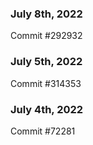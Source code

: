 ### July 8th, 2022

Commit #292932

### July 5th, 2022

Commit #314353


### July 4th, 2022

Commit #72281
